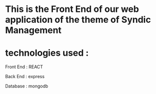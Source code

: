 # This is the Front End of our web application of the theme of Syndic Management

# technologies used : 

Front End :  REACT

Back End : express

Database : mongodb
